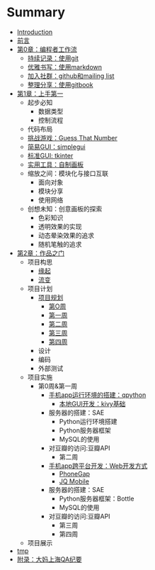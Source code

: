 # Summary

* [Introduction](README.md)
* [前言](source/preface.md)
* [第0章：编程者工作流](source/part1/intro.md)
   * [持续记录：使用git](source/part1/git.md)
   * [优雅书写：使用markdown](source/part1/markdown.md)
   * [加入社群：github和mailing list](source/part1/github.md)
   * [整理分享：使用gitbook](source/part1/gitbook.md)
* [第1章：上手第一](di_1_zhang_ff1a_shang_shou_di_yi.md)
   * 起步必知
       * 数据类型
       * 控制流程
   * 代码布局
   * [挑战游戏：Guess That Number](source/part2/Guess_The_Number.md)
   * [简易GUI：simplegui](source/part2/pygame2simplegui.md)
   * [标准GUI: tkinter](source/part2/tkinter.md)
   * [实用工具：自制画板](source/part2/drawing_board_1.md)
   * 缩放之间：模块化与接口互联
       * 面向对象
       * 模块分享
       * 使用网络
   * 创想未知：创意画板的探索
       * 色彩知识
       * 透明效果的实现
       * 动态晕染效果的追求
       * 随机笔触的追求
* [第2章：作品之门](source/part3/intro.md)
   * 项目构思
       * [缘起](source/part3/begining.md)
       * [流变](source/part3/evolving.md)
   * 项目计划
       * [项目规划](source/part3/common_plan.md)
           * [第O周](source/part3/week0_plan.md)
           * [第一周](source/part3/week1_plan.md)
           * [第二周](source/part3/week2_plan.md)
           * [第三周](source/part3/week3_plan.md)
           * [第四周](source/part3/week4_plan.md)
       * 设计
       * 编码
       * 外部测试
   * 项目实施
       * 第0周&第一周
           * [手机app运行环境的搭建：qpython](source/part4/qpython_0.md)
               * [本地GUI开发：kivy基础](source/part4/qpython_kivy_0.md)
           * 服务器的搭建：SAE
               * Python运行环境搭建
               * Python服务器框架
               * MySQL的使用
           * 对豆瓣的访问:豆瓣API
               * 第二周
           * [手机app跨平台开发：Web开发方式](source/part4/webapp_0.md)
               * [PhoneGap](source/part4/webapp_phonegap.md)
               * [JQ Mobile](source/part4/webapp_jqmobile.md)
           * 服务器的搭建：SAE
               * Python服务器框架：Bottle
               * MySQL的使用
           * 对豆瓣的访问:豆瓣API
               * 第三周
               * 第四周
   * 项目展示
* [tmp](source/tmp/issues.md)
* [附录：大妈上海QA纪要](source/part4/zoomquiet_qa.md)

